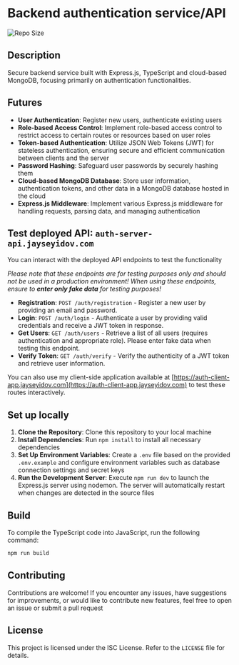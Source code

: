 # Backend authentication service/API
![Repo Size](https://img.shields.io/github/repo-size/JayS-v/auth-server)

## Description
Secure backend service built with Express.js, TypeScript and cloud-based MongoDB, focusing primarily on authentication functionalities.

## Futures

* **User Authentication**: Register new users, authenticate existing users
* **Role-based Access Control**: Implement role-based access control to restrict access to certain routes or resources based on user roles
* **Token-based Authentication**: Utilize JSON Web Tokens (JWT) for stateless authentication, ensuring secure and efficient communication between clients and the server
* **Password Hashing**: Safeguard user passwords by securely hashing them
* **Cloud-based MongoDB Database**: Store user information, authentication tokens, and other data in a MongoDB database hosted in the cloud
* **Express.js Middleware**: Implement various Express.js middleware for handling requests, parsing data, and managing authentication

## Test deployed API: `auth-server-api.jayseyidov.com`

You can interact with the deployed API endpoints to test the functionality 

*Please note that these endpoints are for testing purposes only and should not be used in a production environment! When using these endpoints, ensure to **enter only fake data** for testing purposes!*

- **Registration**: `POST /auth/registration` - Register a new user by providing an email and password.
- **Login**: `POST /auth/login` - Authenticate a user by providing valid credentials and receive a JWT token in response.
- **Get Users**: `GET /auth/users` - Retrieve a list of all users (requires authentication and appropriate role). Please enter fake data when testing this endpoint.
- **Verify Token**: `GET /auth/verify` - Verify the authenticity of a JWT token and retrieve user information.

You can also use my client-side application available at [https://auth-client-app.jayseyidov.com](https://auth-client-app.jayseyidov.com) to test these routes interactively.


## Set up locally

1. **Clone the Repository**: Clone this repository to your local machine
2. **Install Dependencies**: Run `npm install` to install all necessary dependencies
3. **Set Up Environment Variables**: Create a `.env` file based on the provided `.env.example` and configure environment variables such as database connection settings and secret keys
4. **Run the Development Server**: Execute `npm run dev` to launch the Express.js server using nodemon. The server will automatically restart when changes are detected in the source files

## Build

To compile the TypeScript code into JavaScript, run the following command:

```bash
npm run build
```

## Contributing

Contributions are welcome! If you encounter any issues, have suggestions for improvements, or would like to contribute new features, feel free to open an issue or submit a pull request

## License

This project is licensed under the ISC License. Refer to the `LICENSE` file for details.